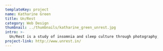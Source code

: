 ```yaml
---
templateKey: project
name: Katharine Green
title: U n / R e s t 
category: Web Design
thumbnail: ../thumbnails/katharine_green_unrest.jpg
intro: >-
   U n / R e s t   i s   a   s t u d y   o f   i n s o m n i a   a n d   s l e e p   c u l t u r e   t h r o u g h   p h o t o g r a p h y ,   t e x t   a n d   v i d e o   a n i m a t i o n   w i t h   v i s u a l s   t h a t   r e f l e c t   f e e l i n g s   o f   u n r e s t ,   e x h a u s t i o n   a n d   f r u s t r a t i o n   t h a t   c o m e s   w i t h   i n s o m n i a . 
project-link: http://www.unrest.in/
---
```

